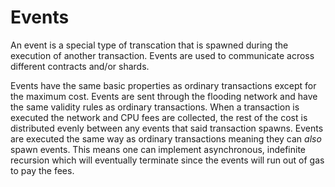 # Events

An event is a special type of transcation that is spawned during the execution of another transaction. Events are used to communicate across different contracts and/or shards.

Events have the same basic properties as ordinary transactions except for the maximum cost. Events are sent through the flooding network and have the same validity rules as ordinary transactions. When a transaction is executed the network and CPU fees are collected, the rest of the cost is distributed evenly between any events that said transaction spawns. Events are executed the same way as ordinary transactions meaning they can *also* spawn events. This means one can implement asynchronous, indefinite recursion which will eventually terminate since the events will run out of gas to pay the fees.
